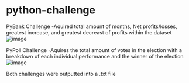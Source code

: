 # python-challenge

PyBank Challenge 
  -Aquired total amount of months, Net profits/losses, greatest increase, and greatest decreast of profits within the dataset
![image](https://user-images.githubusercontent.com/99780615/201267169-95cf59ec-dcfd-4420-b5f7-86639bce1382.png)

PyPoll Challenge 
  -Aquires the total amount of votes in the election with a breakdown of each individual performance and the winner of the election
![image](https://user-images.githubusercontent.com/99780615/201267007-eea5a908-0d00-45d4-83a5-15f4d6cd259f.png)

Both challenges were outputted into a .txt file


